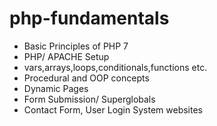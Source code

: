 # php-fundamentals 
- Basic Principles of PHP 7
- PHP/ APACHE Setup
- vars,arrays,loops,conditionals,functions etc.
- Procedural and OOP concepts
- Dynamic Pages
- Form Submission/ Superglobals
- Contact Form, User Login System websites
